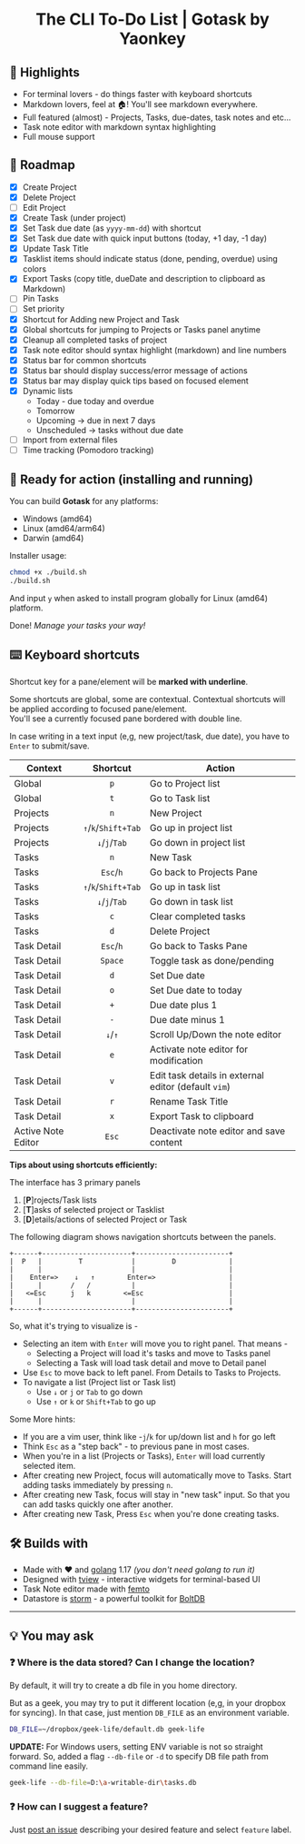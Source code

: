 <h1 align="center"> The CLI To-Do List | Gotask by Yaonkey </h1>

## :crystal_ball: Highlights

- For terminal lovers - do things faster with keyboard shortcuts
- Markdown lovers, feel at :house:! You'll see markdown everywhere.
- Full featured (almost) - Projects, Tasks, due-dates, task notes and etc...
- Task note editor with markdown syntax highlighting
- Full mouse support

## :dart: Roadmap

- [x] Create Project
- [x] Delete Project
- [ ] Edit Project
- [x] Create Task (under project)
- [x] Set Task due date (as `yyyy-mm-dd`) with shortcut
- [x] Set Task due date with quick input buttons (today, +1 day, -1 day)
- [x] Update Task Title
- [x] Tasklist items should indicate status (done, pending, overdue) using colors
- [x] Export Tasks (copy title, dueDate and description to clipboard as Markdown)
- [ ] Pin Tasks
- [ ] Set priority
- [x] Shortcut for Adding new Project and Task
- [x] Global shortcuts for jumping to Projects or Tasks panel anytime
- [x] Cleanup all completed tasks of project
- [x] Task note editor should syntax highlight (markdown) and line numbers  
- [x] Status bar for common shortcuts
- [x] Status bar should display success/error message of actions
- [x] Status bar may display quick tips based on focused element
- [x] Dynamic lists
  - Today - due today and overdue
  - Tomorrow
  - Upcoming -> due in next 7 days
  - Unscheduled -> tasks without due date
- [ ] Import from external files
- [ ] Time tracking (Pomodoro tracking)

## :rocket: Ready for action (installing and running)

You can build **Gotask** for any platforms:

- Windows (amd64)
- Linux (amd64/arm64)
- Darwin (amd64)

Installer usage:

```bash
chmod +x ./build.sh
./build.sh
```

And input `y` when asked to install program globally for Linux (amd64) platform.

Done! *Manage your tasks your way!*

## :keyboard: Keyboard shortcuts

Shortcut key for a pane/element will be **marked with underline**.

Some shortcuts are global, some are contextual.
Contextual shortcuts will be applied according to focused pane/element.  
You'll see a currently focused pane bordered with double line.

In case writing in a text input (e,g, new project/task, due date), you have to `Enter` to submit/save.

| Context            | Shortcut            | Action                                               |
| ---                | :---:               | ---                                                  |
| Global             | `p`                 | Go to Project list                                   |
| Global             | `t`                 | Go to Task list                                      |
| Projects           | `n`                 | New Project                                          |
| Projects           | `↑`/`k`/`Shift+Tab` | Go up in project list                                |
| Projects           | `↓`/`j`/`Tab`       | Go down in project list                              |
| Tasks              | `n`                 | New Task                                             |
| Tasks              | `Esc`/`h`           | Go back to Projects Pane                             |
| Tasks              | `↑`/`k`/`Shift+Tab` | Go up in task list                                   |
| Tasks              | `↓`/`j`/`Tab`       | Go down in task list                                 |
| Tasks              | `c`                 | Clear completed tasks                                |
| Tasks              | `d`                 | Delete Project                                       |
| Task Detail        | `Esc`/`h`           | Go back to Tasks Pane                                |
| Task Detail        | `Space`             | Toggle task as done/pending                          |
| Task Detail        | `d`                 | Set Due date                                         |
| Task Detail        | `o`                 | Set Due date to today                                |
| Task Detail        | `+`                 | Due date plus 1                                      |
| Task Detail        | `-`                 | Due date minus 1                                     |
| Task Detail        | `↓`/`↑`             | Scroll Up/Down the note editor                       |
| Task Detail        | `e`                 | Activate note editor for modification                |
| Task Detail        | `v`                 | Edit task details in external editor (default `vim`) |
| Task Detail        | `r`                 | Rename Task Title                                    |
| Task Detail        | `x`                 | Export Task to clipboard                             |
| Active Note Editor | `Esc`               | Deactivate note editor and save content              |

**Tips about using shortcuts efficiently:**  

The interface has 3 primary panels

1. [**P**]rojects/Task lists
2. [**T**]asks of selected project or Tasklist
3. [**D**]etails/actions of selected Project or Task

The following diagram shows navigation shortcuts between the panels.

```schema
+------+----------------------+-----------------------+
|  P   |         T            |         D             |
|      |                      |                       |
|    Enter=>    ↓   ↑        Enter=>                  |
|      |       /   /          |                       |
|   <=Esc      j   k        <=Esc                     |
|      |                      |                       |
+------+----------------------+-----------------------+
```

So, what it's trying to visualize is -

- Selecting an item with `Enter` will move you to right panel. That means -
  - Selecting a Project will load it's tasks and move to Tasks panel
  - Selecting a Task will load task detail and move to Detail panel
- Use `Esc` to move back to left panel. From Details to Tasks to Projects.
- To navigate a list (Project list or Task list)
  - Use `↓` or `j` or `Tab` to go down
  - Use `↑` or `k` or `Shift+Tab` to go up  

Some More hints:

- If you are a vim user, think like -`j`/`k` for up/down list and `h` for go left
- Think `Esc` as a "step back" - to previous pane in most cases.
- When you're in a list (Projects or Tasks), `Enter` will load currently selected item.
- After creating new Project, focus will automatically move to Tasks. Start adding tasks immediately by pressing `n`.
- After creating new Task, focus will stay in "new task" input. So that you can add tasks quickly one after another.
- After creating new Task, Press `Esc` when you're done creating tasks.

## :hammer_and_wrench: Builds with

- Made with :heart: and [golang](https://golang.org/) 1.17 *(you don't need golang to run it)*
- Designed with [tview](https://github.com/rivo/tview) - interactive widgets for terminal-based UI
- Task Note editor made with [femto](https://github.com/pgavlin/femto)  
- Datastore is [storm](https://github.com/asdine/storm) - a powerful toolkit for [BoltDB](https://github.com/etcd-io/bbolt)

---

## :bulb: You may ask

### :question: Where is the data stored? Can I change the location?

By default, it will try to create a db file in you home directory.

But as a geek, you may try to put it different location (e,g, in your dropbox for syncing).
In that case, just mention `DB_FILE` as an environment variable.  

```bash
DB_FILE=~/dropbox/geek-life/default.db geek-life
```

**UPDATE:** For Windows users, setting ENV variable is not so straight forward.
So, added a flag `--db-file` or `-d` to specify DB file path from command line easily.

 ```bash
geek-life --db-file=D:\a-writable-dir\tasks.db
```

### :question: How can I suggest a feature?

Just [post an issue](https://github.com/Amello-Team/Gotask/issues/new) describing your desired feature
and select `feature` label.
